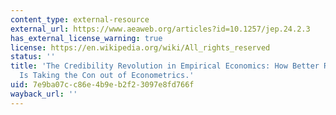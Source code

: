 ```yaml
---
content_type: external-resource
external_url: https://www.aeaweb.org/articles?id=10.1257/jep.24.2.3
has_external_license_warning: true
license: https://en.wikipedia.org/wiki/All_rights_reserved
status: ''
title: 'The Credibility Revolution in Empirical Economics: How Better Research Design
  Is Taking the Con out of Econometrics.'
uid: 7e9ba07c-c86e-4b9e-b2f2-3097e8fd766f
wayback_url: ''
---
```


